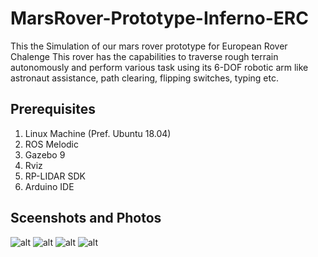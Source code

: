 # MarsRover-Prototype-Inferno-ERC
This the Simulation of our mars rover prototype for European Rover Chalenge
This rover has the capabilities to traverse rough terrain autonomously and perform various task using its 6-DOF robotic arm like astronaut assistance, path clearing, flipping switches, typing etc.

## Prerequisites
1. Linux Machine (Pref. Ubuntu 18.04)
2. ROS Melodic 
3. Gazebo 9
4. Rviz
5. RP-LIDAR SDK
6. Arduino IDE

## Sceenshots and Photos
![alt](https://github.com/Ghanmohan/inferno-website/blob/main/public/images/novus_mars.jpg)
![alt](https://github.com/Ghanmohan/inferno-website/blob/main/public/images/novus.jpeg)
![alt](https://github.com/Ghanmohan/inferno-website/blob/main/public/images/novus_3.jpeg)
![alt](https://github.com/Ghanmohan/inferno-website/blob/main/public/images/novus_2.jpeg)

